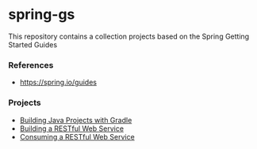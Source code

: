 # spring-gs

This repository contains a collection projects based on the Spring Getting Started Guides

### References
* https://spring.io/guides

### Projects
* [Building Java Projects with Gradle](./gs-gradle)
* [Building a RESTful Web Service](./gs-rest-service)
* [Consuming a RESTful Web Service](./gs-consuming-rest)
